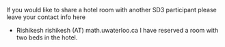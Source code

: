 If you would like to share a hotel room with another SD3 participant please leave your contact info here


* Rishikesh rishikesh (AT) math.uwaterloo.ca     I have reserved a room with two beds in the hotel.
